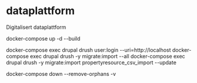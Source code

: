 # dataplattform
Digitalisert dataplattform

docker-compose up -d --build

docker-compose exec drupal drush user:login --uri=http://localhost
docker-compose exec drupal drush -y migrate:import --all
docker-compose exec drupal drush -y migrate:import propertyresource_csv_import --update

docker-compose down --remove-orphans -v
